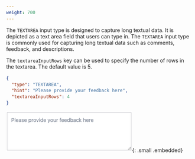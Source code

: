 ```yaml
---
weight: 700
---
```


The `TEXTAREA` input type is designed to capture long textual data. It is depicted as a text area field that users can type in. The `TEXTAREA` input type is commonly used for capturing long textual data such as comments, feedback, and descriptions.

The `textareaInputRows` key can be used to specify the number of rows in the textarea. The default value is 5.

```json
{
  "type": "TEXTAREA",
  "hint": "Please provide your feedback here",
  "textareaInputRows": 4
}
```

![Input - Textarea](../assets/images/input-textarea.png){: .small .embedded}

